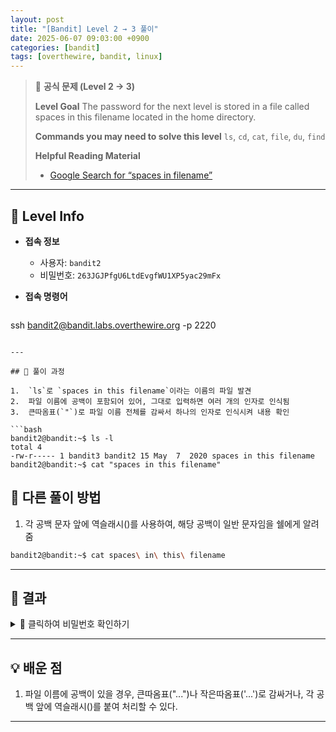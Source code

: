 ```yaml
---
layout: post
title: "[Bandit] Level 2 → 3 풀이"
date: 2025-06-07 09:03:00 +0900
categories: [bandit]
tags: [overthewire, bandit, linux]
---
```


> 📝 **공식 문제 (Level 2 → 3)**
>
> **Level Goal**
> The password for the next level is stored in a file called spaces in this filename located in the home directory.
>
> **Commands you may need to solve this level**
> `ls`, `cd`, `cat`, `file`, `du`, `find`
>
> **Helpful Reading Material**
> - [Google Search for “spaces in filename”](https://www.google.com/search?q=spaces+in+filename)

---

## 🔐 Level Info

- **접속 정보**
  - 사용자: `bandit2`
  - 비밀번호: `263JGJPfgU6LtdEvgfWU1XP5yac29mFx`
  
- **접속 명령어**

  ```bash
ssh bandit2@bandit.labs.overthewire.org -p 2220
  ```

---

## 🧪 풀이 과정

1.  `ls`로 `spaces in this filename`이라는 이름의 파일 발견
2.  파일 이름에 공백이 포함되어 있어, 그대로 입력하면 여러 개의 인자로 인식됨
3.  큰따옴표(`"`)로 파일 이름 전체를 감싸서 하나의 인자로 인식시켜 내용 확인

```bash
bandit2@bandit:~$ ls -l
total 4
-rw-r----- 1 bandit3 bandit2 15 May  7  2020 spaces in this filename
bandit2@bandit:~$ cat "spaces in this filename"
```

## 🧪 다른 풀이 방법
1.  각 공백 문자 앞에 역슬래시(\)를 사용하여, 해당 공백이 일반 문자임을 쉘에게 알려줌

```bash
bandit2@bandit:~$ cat spaces\ in\ this\ filename
```

---

## 🎯 결과

<details markdown="1">
<summary>👀 클릭하여 비밀번호 확인하기</summary>

```
MNk8KNH3Usiio41PRUEoDFPqfxLPlSmx
```

</details>

---

## 💡 배운 점

1. 파일 이름에 공백이 있을 경우, 큰따옴표("...")나 작은따옴표('...')로 감싸거나, 각 공백 앞에 역슬래시(\)를 붙여 처리할 수 있다.

---
